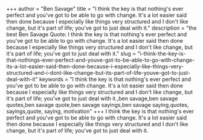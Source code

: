 +++
author = "Ben Savage"
title = "I think the key is that nothing's ever perfect and you've got to be able to go with change. It's a lot easier said then done because I especially like things very structured and I don't like change, but it's part of life; you've got to just deal with it."
description = "the best Ben Savage Quote: I think the key is that nothing's ever perfect and you've got to be able to go with change. It's a lot easier said then done because I especially like things very structured and I don't like change, but it's part of life; you've got to just deal with it."
slug = "i-think-the-key-is-that-nothings-ever-perfect-and-youve-got-to-be-able-to-go-with-change-its-a-lot-easier-said-then-done-because-i-especially-like-things-very-structured-and-i-dont-like-change-but-its-part-of-life-youve-got-to-just-deal-with-it"
keywords = "I think the key is that nothing's ever perfect and you've got to be able to go with change. It's a lot easier said then done because I especially like things very structured and I don't like change, but it's part of life; you've got to just deal with it.,ben savage,ben savage quotes,ben savage quote,ben savage sayings,ben savage saying,quotes, sayings,quote, saying, motivation"
+++
I think the key is that nothing's ever perfect and you've got to be able to go with change. It's a lot easier said then done because I especially like things very structured and I don't like change, but it's part of life; you've got to just deal with it.
